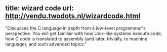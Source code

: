 title: wizard code
url: http://vendu.twodots.nl/wizardcode.html
---
"Discusses the C language in depth from a low-level programmer's perspective. You will get familiar with how Unix-like systems execute code, how C code is translated to assembly (and later, trivially, to machine language), and such advanced topics."
